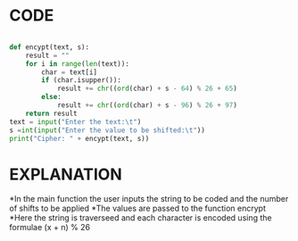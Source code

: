 # CODE
~~~python

def encypt(text, s):  
    result = ""  
    for i in range(len(text)):  
        char = text[i]  
        if (char.isupper()):  
            result += chr((ord(char) + s - 64) % 26 + 65)  
        else:  
            result += chr((ord(char) + s - 96) % 26 + 97)  
    return result  
text = input("Enter the text:\t") 
s =int(input("Enter the value to be shifted:\t"))
print("Cipher: " + encypt(text, s))  
~~~

# EXPLANATION
  *In the main function the user inputs the string to be coded and the number of shifts to be applied
  *The values are passed to the function encrypt 
  *Here the string is traverseed and each character is encoded using the formulae (x + n) % 26
